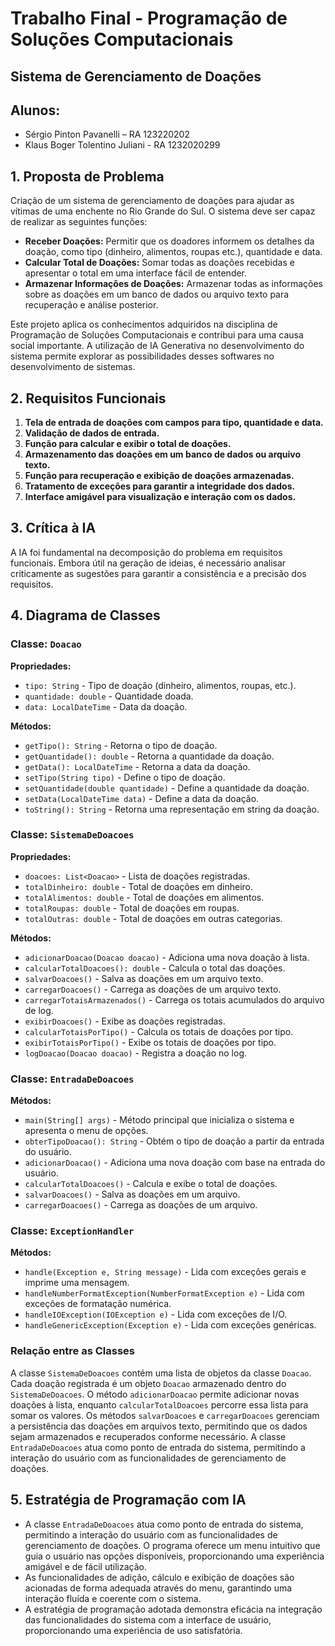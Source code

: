 # Trabalho Final - Programação de Soluções Computacionais

## Sistema de Gerenciamento de Doações

## Alunos:

- Sérgio Pinton Pavanelli – RA 123220202
- Klaus Boger Tolentino Juliani - RA 1232020299

## 1. Proposta de Problema

Criação de um sistema de gerenciamento de doações para ajudar as vítimas de uma enchente no Rio Grande do Sul. O sistema deve ser capaz de realizar as seguintes funções:

- **Receber Doações:** Permitir que os doadores informem os detalhes da doação, como tipo (dinheiro, alimentos, roupas etc.), quantidade e data.
- **Calcular Total de Doações:** Somar todas as doações recebidas e apresentar o total em uma interface fácil de entender.
- **Armazenar Informações de Doações:** Armazenar todas as informações sobre as doações em um banco de dados ou arquivo texto para recuperação e análise posterior.

Este projeto aplica os conhecimentos adquiridos na disciplina de Programação de Soluções Computacionais e contribui para uma causa social importante. A utilização de IA Generativa no desenvolvimento do sistema permite explorar as possibilidades desses softwares no desenvolvimento de sistemas.

## 2. Requisitos Funcionais

1. **Tela de entrada de doações com campos para tipo, quantidade e data.**
2. **Validação de dados de entrada.**
3. **Função para calcular e exibir o total de doações.**
4. **Armazenamento das doações em um banco de dados ou arquivo texto.**
5. **Função para recuperação e exibição de doações armazenadas.**
6. **Tratamento de exceções para garantir a integridade dos dados.**
7. **Interface amigável para visualização e interação com os dados.**

## 3. Crítica à IA
A IA foi fundamental na decomposição do problema em requisitos funcionais. Embora útil na geração de ideias, é necessário analisar criticamente as sugestões para garantir a consistência e a precisão dos requisitos.

## 4. Diagrama de Classes

### Classe: `Doacao`
**Propriedades:**
- `tipo: String` - Tipo de doação (dinheiro, alimentos, roupas, etc.).
- `quantidade: double` - Quantidade doada.
- `data: LocalDateTime` - Data da doação.

**Métodos:**
- `getTipo(): String` - Retorna o tipo de doação.
- `getQuantidade(): double` - Retorna a quantidade da doação.
- `getData(): LocalDateTime` - Retorna a data da doação.
- `setTipo(String tipo)` - Define o tipo de doação.
- `setQuantidade(double quantidade)` - Define a quantidade da doação.
- `setData(LocalDateTime data)` - Define a data da doação.
- `toString(): String` - Retorna uma representação em string da doação.

### Classe: `SistemaDeDoacoes`
**Propriedades:**
- `doacoes: List<Doacao>` - Lista de doações registradas.
- `totalDinheiro: double` - Total de doações em dinheiro.
- `totalAlimentos: double` - Total de doações em alimentos.
- `totalRoupas: double` - Total de doações em roupas.
- `totalOutras: double` - Total de doações em outras categorias.

**Métodos:**
- `adicionarDoacao(Doacao doacao)` - Adiciona uma nova doação à lista.
- `calcularTotalDoacoes(): double` - Calcula o total das doações.
- `salvarDoacoes()` - Salva as doações em um arquivo texto.
- `carregarDoacoes()` - Carrega as doações de um arquivo texto.
- `carregarTotaisArmazenados()` - Carrega os totais acumulados do arquivo de log.
- `exibirDoacoes()` - Exibe as doações registradas.
- `calcularTotaisPorTipo()` - Calcula os totais de doações por tipo.
- `exibirTotaisPorTipo()` - Exibe os totais de doações por tipo.
- `logDoacao(Doacao doacao)` - Registra a doação no log.

### Classe: `EntradaDeDoacoes`
**Métodos:**
- `main(String[] args)` - Método principal que inicializa o sistema e apresenta o menu de opções.
- `obterTipoDoacao(): String` - Obtém o tipo de doação a partir da entrada do usuário.
- `adicionarDoacao()` - Adiciona uma nova doação com base na entrada do usuário.
- `calcularTotalDoacoes()` - Calcula e exibe o total de doações.
- `salvarDoacoes()` - Salva as doações em um arquivo.
- `carregarDoacoes()` - Carrega as doações de um arquivo.

### Classe: `ExceptionHandler`
**Métodos:**
- `handle(Exception e, String message)` - Lida com exceções gerais e imprime uma mensagem.
- `handleNumberFormatException(NumberFormatException e)` - Lida com exceções de formatação numérica.
- `handleIOException(IOException e)` - Lida com exceções de I/O.
- `handleGenericException(Exception e)` - Lida com exceções genéricas.

### Relação entre as Classes
A classe `SistemaDeDoacoes` contém uma lista de objetos da classe `Doacao`. Cada doação registrada é um objeto `Doacao` armazenado dentro do `SistemaDeDoacoes`. O método `adicionarDoacao` permite adicionar novas doações à lista, enquanto `calcularTotalDoacoes` percorre essa lista para somar os valores. Os métodos `salvarDoacoes` e `carregarDoacoes` gerenciam a persistência das doações em arquivos texto, permitindo que os dados sejam armazenados e recuperados conforme necessário. A classe `EntradaDeDoacoes` atua como ponto de entrada do sistema, permitindo a interação do usuário com as funcionalidades de gerenciamento de doações.

## 5. Estratégia de Programação com IA
- A classe `EntradaDeDoacoes` atua como ponto de entrada do sistema, permitindo a interação do usuário com as funcionalidades de gerenciamento de doações. O programa oferece um menu intuitivo que guia o usuário nas opções disponíveis, proporcionando uma experiência amigável e de fácil utilização.
- As funcionalidades de adição, cálculo e exibição de doações são acionadas de forma adequada através do menu, garantindo uma interação fluída e coerente com o sistema.
- A estratégia de programação adotada demonstra eficácia na integração das funcionalidades do sistema com a interface de usuário, proporcionando uma experiência de uso satisfatória.
